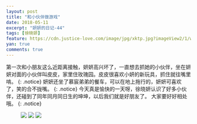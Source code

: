 ```yaml
---
layout: post
title: "和小伙伴做游戏"
date: 2018-05-11
excerpt: "妍妍的日记-44"
tags: [徐晓妍]
feature: https://cdn.justice-love.com/image/jpg/xktp.jpg?imageView2/1/w/1200/h/500
yan: true
comments: true
---
```

第一次和小朋友这么近距离接触，妍妍高兴坏了，一直想去抓她的小伙伴，坐在妍妍对面的小伙伴叫皮皮，家里住玫瑰园。皮皮很喜欢小妍的新玩具，抓住就往嘴里啃。
{: .notice}
妍妍还坐了慕宸弟弟的餐车，可以在地上拖行的，妍妍可喜欢了，笑的合不拢嘴。
{: .notice}
今天真是愉快的一天呀，徐晓妍认识了好多小伙伴，还碰到了同年同月同日生的坤坤，以后我们就是好朋友了。
大家要好好相处哦。
{: .notice}
<figure>
    <img src="{{ site.staticUrl }}/yanyan/image/youxi1.jpeg?imageMogr2/auto-orient" />
    <img src="{{ site.staticUrl }}/yanyan/image/youxi2.jpeg?imageMogr2/auto-orient" />
    <img src="{{ site.staticUrl }}/yanyan/image/youxi3.jpeg?imageMogr2/auto-orient" />
</figure>

